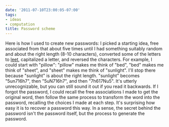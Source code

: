 ```yaml
---
date: '2011-07-10T23:00:05-07:00'
tags:
- ideas
- computation
title: Password scheme
---
```


Here is how I used to create new passwords: I picked a starting idea, free associated from that about five times until I had something suitably random and about the right length (8-10 characters), converted some of the letters to [leet](http://en.wikipedia.org/wiki/Leet), capitalized a letter, and reversed the characters. For example, I could start with "pillow": "pillow" makes me think of "bed", "bed" makes me think of "sheet", and "sheet" makes me think of "sunlight". I'll stop there because "sunlight" is about the right length. "sunlight" becomes "5un716h7", then "5uN716h7", and then "7h617Nu5". It's utterly unrecognizable, but you can still sound it out if you read it backwards. If I forgot the password, I could recall the free associations I made to get the original word, then follow the same process to transform the word into the password, recalling the choices I made at each step. It's surprising how easy it is to recover a password this way. In a sense, the secret behind the password isn't the password itself, but the process to generate the password.
